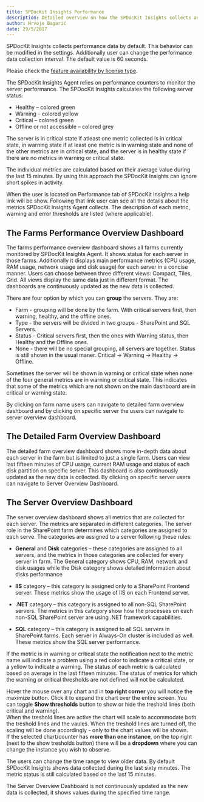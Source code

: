 ```yaml
---
title: SPDocKit Insights Performance 
description: Detailed overview on how the SPDocKit Insights collects and presents farm performance data.
author: Hrvoje Bagarić
date: 29/5/2017
---
```


SPDocKit Insights collects performance data by default. This behavior can be modified in the settings. Additionally user can change the performance data collection interval. The default value is 60 seconds.

Please check the [feature availability by license type](https://www.spdockit.com/orders). 

The SPDocKit Insights Agent relies on performance counters to monitor the server performance. The SPDocKit Insights calculates the following server status:

- Healthy – colored green
- Warning – colored yellow
- Critical – colored green
- Offline or not accessible – colored grey

The server is in critical state if atleast one metric collected is in critical state, in warning state if at least one metric is in warning state and none of the other metrics are in critical state, and the server is in healthy state if there are no metrics in warning or critical state.

The individual metrics are calculated based on their average value during the last 15 minutes. By using this approach the SPDocKit Insights can ignore short spikes in activity.

When the user is located on Performance tab of SPDocKit Insights a help link will be show. Following that link user can see all the details about the metrics SPDocKit Insights Agent collects. The description of each metric, warning and error thresholds are listed (where applicable).


## The Farms Performance Overview Dashboard

The farms performance overview dashboard shows all farms currently monitored by SPDocKit Insights Agent. It shows status for each server in those farms. Additionally it displays main performance metrics (CPU usage, RAM usage, network usage and disk usage) for each server in a concise manner. Users can choose between three different views: Compact, Tiles, Grid. All views display the same data just in different format. The dashboards are continuously updated as the new data is collected.  

There are four option by which you can __group__ the servers. They are: 
* Farm - grouping will be done by the farm. With critical servers first, then warning, healthy, and the offline ones. 
* Type - the servers will be divided in two groups - SharePoint and SQL Servers.
* Status - Critical servers first, then the ones with Warning status, then Healthy and the Offline ones. 
* None - there will be no special grouping, all servers are together. Status is still shown in the usual maner. Critical -> Warning -> Healthy -> Offline.

Sometimes the server will be shown in warning or critical state when none of the four general metrics are in warning or critical state. This indicates that some of the metrics which are not shown on the main dashboard are in critical or warning state.

By clicking on farm name users can navigate to detailed farm overview dashboard and by clicking on specific server the users can navigate to server overview dashboard.

## The Detailed Farm Overview Dashboard

The detailed farm overview dashboard shows more in-depth data about each server in the farm but is limited to just a single farm. Users can view last fifteen minutes of CPU usage, current RAM usage and status of each disk partition on specific server. This dashboard is also continuously updated as the new data is collected. By clicking on specific server users can navigate to Server Overview Dashboard.

## The Server Overview Dashboard

The server overview dashboard shows all metrics that are collected for each server. The metrics are separated in different categories. The server role in the SharePoint farm determines which categories are assigned to each serve. The categories are assigned to a server following these rules:

- __General__ and __Disk__ categories – these categories are assigned to all servers, and the metrics in those categories are collected for every server in farm. The General category shows CPU, RAM, network and disk usages while the Disk category shows detailed information about disks performance

- __IIS__ category – this category is assigned only to a SharePoint Frontend server. These metrics show the usage of IIS on each Frontend server.

- __.NET__ category – this category is assigned to all non-SQL SharePoint servers. The metrics in this category show how the processes on each non-SQL SharePoint server are using .NET framework capabilities.

- __SQL__ category – this category is assigned to all SQL servers in SharePoint farms. Each server in Always-On cluster is included as well. These metrics show the SQL server performance.

If the metric is in warning or critical state the notification next to the metric name will indicate a problem using a red color to indicate a critical state, or a yellow to indicate a warning.
The status of each metric is calculated based on average in the last fifteen minutes. The status of metrics for which the warning or critical thresholds are not defined will not be calculated.  

Hover the mouse over any chart and in __top right corner__ you will notice the maximize button. Click it to expand the chart over the entire screen. You can toggle __Show thresholds__ button to show or hide the treshold lines (both critical and warning).  
When the treshold lines are active the chart will scale to accommodate both the treshold lines and the vaules. When the treshold lines are turned off, the scaling will be done accordingly - only to the chart values will be shown.   
If the selected chart/counter has __more than one instance__, on the top right (next to the show tresholds button) there will be a __dropdown__ where you can change the instance you wish to observe.
 

The users can change the time range to view older data. By default SPDocKit Insights shows data collected during the last sixty minutes. The metric status is still calculated based on the last 15 minutes.

The Server Overview Dashboard is not continuously updated as the new data is collected, it shows values during the specified time range.
